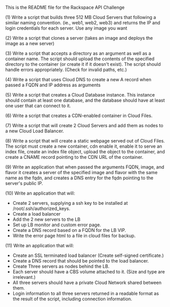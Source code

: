 This is the README file for the Rackspace API Challenge 

(1) Write a script that builds three 512 MB Cloud Servers that following a similar naming convention. (ie., web1, web2, web3) and returns the IP and login credentials for each server. Use any image you want

(2) Write a script that clones a server (takes an image and deploys the image as a new server)

(3) Write a script that accepts a directory as an argument as well as a container name. The script should upload the contents of the specified directory to the container (or create it if it doesn't exist). The script should handle errors appropriately. (Check for invalid paths, etc.)

(4) Write a script that uses Cloud DNS to create a new A record when passed a FQDN and IP address as arguments

(5) Write a script that creates a Cloud Database instance. This instance should contain at least one database, and the database should have at least one user that can connect to it.

(6) Write a script that creates a CDN-enabled container in Cloud Files.

(7) Write a script that will create 2 Cloud Servers and add them as nodes to a new Cloud Load Balancer.

(8) Write a script that will create a static webpage served out of Cloud Files. The script must create a new container, cdn enable it, enable it to serve an index file, create an index file object, upload the object to the container, and create a CNAME record pointing to the CDN URL of the container.

(9)  Write an application that when passed the arguments FQDN, image, and flavor it creates a server of the specified image and flavor with the same name as the fqdn, and creates a DNS entry for the fqdn pointing to the server's public IP.

(10)  Write an application that will:
- Create 2 servers, supplying a ssh key to be installed at /root/.ssh/authorized_keys.
- Create a load balancer
- Add the 2 new servers to the LB
- Set up LB monitor and custom error page. 
- Create a DNS record based on a FQDN for the LB VIP. 
- Write the error page html to a file in cloud files for backup.

(11)  Write an application that will:
- Create an SSL terminated load balancer (Create self-signed certificate.)
- Create a DNS record that should be pointed to the load balancer.
- Create Three servers as nodes behind the LB.
- Each server should have a CBS volume attached to it. (Size and type are irrelevant.)
- All three servers should have a private Cloud Network shared between them.
- Login information to all three servers returned in a readable format as the result of the script, including connection information.
